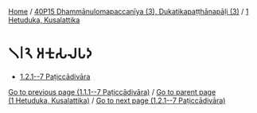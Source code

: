 
[Home](/) / [40P15 Dhammānulomapaccanīya (3), Dukatikapaṭṭhānapāḷi (3)](...md) / [1 Hetuduka, Kusalattika](../40P15/1.md)

# 𑁧𑁇𑁨 𑀅𑀓𑀼𑀲𑀮𑀧𑀤

* [1.2.1--7 Paṭiccādivāra](1.2/1.2.1--7.md)

[Go to previous page (1.1.1--7 Paṭiccādivāra)](1.1/1.1.1--7.md) / [Go to parent page (1 Hetuduka, Kusalattika)](../40P15/1.md) / [Go to next page (1.2.1--7 Paṭiccādivāra)](1.2/1.2.1--7.md)


